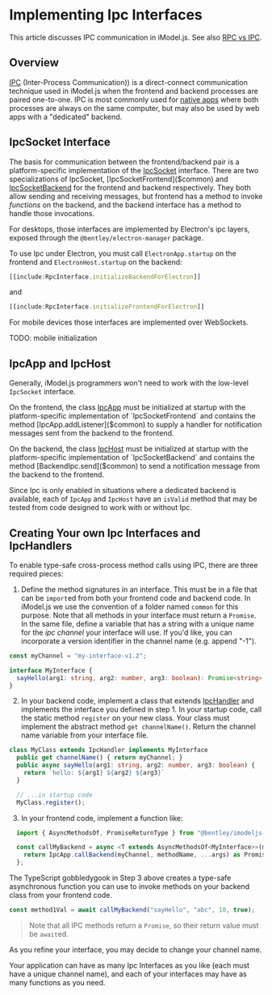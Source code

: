 # Implementing Ipc Interfaces

This article discusses IPC communication in iModel.js. See also [RPC vs IPC](./RpcVsIpc.md).

## Overview

[IPC](https://en.wikipedia.org/wiki/Inter-process_communication) (Inter-Process Communication)) is a direct-connect communication technique used in iModel.js when the frontend and backend processes are paired one-to-one. IPC is most commonly used for [native apps](./NativeApps.md) where both processes are always on the same computer, but may also be used by web apps with a "dedicated" backend.

## IpcSocket Interface

The basis for communication between the frontend/backend pair is a platform-specific implementation of the [IpcSocket]($common) interface. There are two specializations of IpcSocket, [IpcSocketFrontend]($common) and [IpcSocketBackend]($common) for the frontend and backend respectively. They both allow sending and receiving messages, but frontend has a method to invoke _functions_ on the backend, and the backend interface has a method to handle those invocations.

For desktops, those interfaces are implemented by Electron's ipc layers, exposed through the `@bentley/electron-manager` package.

To use Ipc under Electron, you must call `ElectronApp.startup` on the frontend and `ElectronHost.startup` on the backend:

```ts
[[include:RpcInterface.initializeBackendForElectron]]

```

and

```ts
[[include:RpcInterface.initializeFrontendForElectron]]

```

For mobile devices those interfaces are implemented over WebSockets.

TODO: mobile initialization

## IpcApp and IpcHost

Generally, iModel.js programmers won't need to work with the low-level `IpcSocket` interface.

On the frontend, the class [IpcApp]($common) must be initialized at startup with the platform-specific implementation of `IpcSocketFrontend` and contains the method [IpcApp.addListener]($common) to supply a handler for notification messages sent from the backend to the frontend.

On the backend, the class [IpcHost]($common) must be initialized at startup with the platform-specific implementation of `IpcSocketBackend` and contains the method [BackendIpc.send]($common) to send a notification message from the backend to the frontend.

Since Ipc is only enabled in situations where a dedicated backend is available, each of `IpcApp` and `IpcHost` have an `isValid` method that may be tested from code designed to work with or without Ipc.

## Creating Your own Ipc Interfaces and IpcHandlers

To enable type-safe cross-process method calls using IPC, there are three required pieces:

1. Define the method signatures in an interface. This must be in a file that can be `import`ed from both your frontend code and backend code. In iModel.js we use the convention of a folder named `common` for this purpose. Note that all methods in your interface must return a `Promise`. In the same file, define a variable that has a string with a unique name for the _ipc channel_ your interface will use. If you'd like, you can incorporate a version identifier in the channel name (e.g. append "-1").

```ts
const myChannel = "my-interface-v1.2";

interface MyInterface {
  sayHello(arg1: string, arg2: number, arg3: boolean): Promise<string>;
}
```

2. In your backend code, implement a class that extends [IpcHandler]($backend) and implements the interface you defined in step 1. In your startup code, call the static method `register` on your new class. Your class must implement the abstract method `get channelName()`. Return the channel name variable from your interface file.

```ts
class MyClass extends IpcHandler implements MyInterface
  public get channelName() { return myChannel; }
  public async sayHello(arg1: string, arg2: number, arg3: boolean) {
    return `hello: ${arg1} ${arg2} ${arg3}`
  }

  // ...in startup code
  MyClass.register();
```

3. In your frontend code, implement a function like:

```ts
  import { AsyncMethodsOf, PromiseReturnType } from "@bentley/imodeljs-frontend";

  const callMyBackend = async <T extends AsyncMethodsOf<MyInterface>>(methodName: T,...args: Parameters<MyInterface[T]>) => {
    return IpcApp.callBackend(myChannel, methodName, ...args) as PromiseReturnType<MyInterface[T]>;
  };
```

The TypeScript gobbledygook in Step 3 above creates a type-safe asynchronous function you can use to invoke methods on your backend class from your frontend code.

```ts
const method1Val = await callMyBackend("sayHello", "abc", 10, true);
```

> Note that all IPC methods return a `Promise`, so their return value must be `await`ed.

As you refine your interface, you may decide to change your channel name.

Your application can have as many Ipc Interfaces as you like (each must have a unique channel name), and each of your interfaces may have as many functions as you need.

